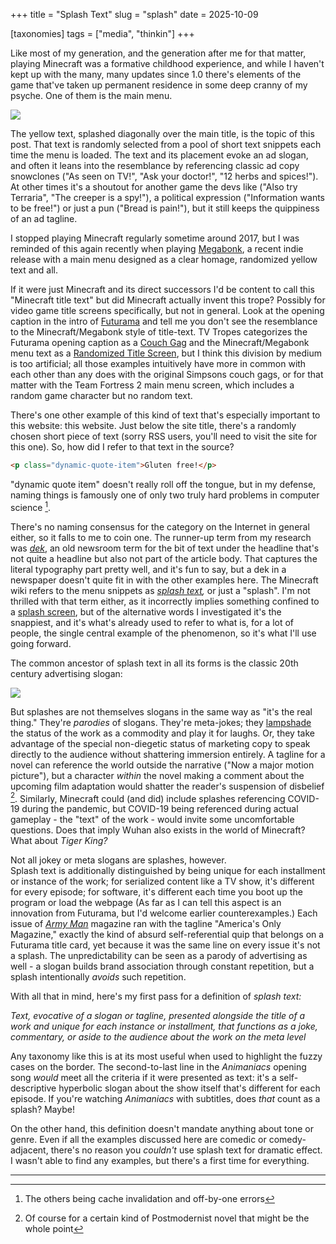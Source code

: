 +++
title =  "Splash Text"
slug =  "splash"
date = 2025-10-09

[taxonomies]
tags = ["media", "thinkin"]
+++


Like most of my generation, and the generation after me for that matter, playing Minecraft was a formative childhood experience, and while I haven't kept up with the many, many updates since 1.0 there's elements of the game that've taken up permanent residence in some deep cranny of my psyche. 
One of them is the main menu. 

<img style="margin: auto;  max-width: 400px;" src="/images/2025-10-09/minecraft_title.jpg" />

The yellow text, splashed diagonally over the main title, is the topic of this post.
That text is randomly selected from a pool of short text snippets each time the menu is loaded. 
The text and its placement evoke an ad slogan, and often it leans into the resemblance by referencing classic ad copy snowclones ("As seen on TV!",  "Ask your doctor!", "12 herbs and spices!"). 
At other times it's a shoutout for another game the devs like ("Also try Terraria", "The creeper is a spy!"), a political expression ("Information wants to be free!") or just a pun ("Bread is pain!"), but it still keeps the quippiness of an ad tagline.  

I stopped playing Minecraft regularly sometime around 2017, but I was reminded of this again recently when playing [Megabonk](https://store.steampowered.com/app/3405340/Megabonk/), a recent indie release with a main menu designed as a clear homage, randomized yellow text and all. 

If it were just Minecraft and its direct successors I'd be content to call this "Minecraft title text" but did Minecraft actually invent this trope? 
Possibly for video game title screens specifically, but not in general.
Look at the opening caption in the intro of [Futurama](https://www.youtube.com/watch?v=6F1QNfmiqHc) and tell me you don't see the resemblance to the Minecraft/Megabonk style of title-text. 
TV Tropes categorizes the Futurama opening caption as a [Couch Gag](https://tvtropes.org/pmwiki/pmwiki.php/Main/CouchGag) and the Minecraft/Megabonk menu text as a [Randomized Title Screen](https://tvtropes.org/pmwiki/pmwiki.php/Main/RandomizedTitleScreen), but I think this division by medium is too artificial; all those examples intuitively have more in common with each other than any does with the original Simpsons couch gags, or for that matter with the Team Fortress 2 main menu screen, which includes a random game character but no random text. 

There's one other example of this kind of text that's especially important to this website: this website. 
Just below the site title, there's a randomly chosen short piece of text (sorry RSS users, you'll need to visit the site for this one). 
So, how did I refer to that text in the source?

```html
<p class="dynamic-quote-item">Gluten free!</p>
```

"dynamic quote item" doesn't really roll off the tongue, but in my defense, naming things is famously one of only two truly hard problems in computer science [^1].  

There's no naming consensus for the category on the Internet in general either, so it falls to me to coin one. The runner-up term from my research was *[dek](https://en.wiktionary.org/wiki/dek#Etymology_1)*, an old newsroom term for the bit of text under the headline that's not quite a headline but also not part of the article body. That captures the literal typography part pretty well, and it's fun to say, but a dek in a newspaper doesn't quite fit in with the other examples here. 
The Minecraft wiki refers to the menu snippets as *[splash text](https://minecraft.fandom.com/wiki/Splash),* or just a "splash". 
I'm not thrilled with that term either, as it incorrectly implies something confined to a [splash screen](https://en.wikipedia.org/wiki/Splash_screen), but of the alternative words I investigated it's the snappiest, and it's what's already used to refer to what is, for a lot of people, the single central example of the phenomenon, so it's what I'll use going forward. 

The common ancestor of splash text in all its forms is the classic 20th century advertising slogan:

<!-- https://d12r87knhq09bn.cloudfront.net/uploads/2012/02/d00068.tifx_0.jpg -->
<img style="max-width: 400px;" src = "/images/2025-10-09/coke.jpg" />

But splashes are not themselves slogans in the same way as "it's the real thing."
They're *parodies* of slogans.  They're meta-jokes; they [lampshade](https://tvtropes.org/pmwiki/pmwiki.php/Main/LampshadeHanging) the status of the work as a commodity and play it for laughs. 
Or, they take advantage of the special non-diegetic status of marketing copy to speak directly to the audience without shattering immersion entirely. 
A tagline for a novel can reference the world outside the narrative ("Now a major motion picture"), but a character *within* the novel making a comment about the upcoming film adaptation would shatter the reader's suspension of disbelief [^2]. Similarly, Minecraft could (and did) include splashes referencing COVID-19 during the pandemic, but COVID-19 being referenced during actual gameplay - the "text" of the work - would invite some uncomfortable questions. Does that imply Wuhan also exists in the world of Minecraft? What about *Tiger King?* 

Not all jokey or meta slogans are splashes, however.  
Splash text is additionally distinguished by being unique for each installment or instance of the work; for serialized content like a TV show, it's different for every episode; for software, it's different each time you boot up the program or load the webpage (As far as I can tell this aspect is an innovation from Futurama, but I'd welcome earlier counterexamples.) 
Each issue of *[Army Man](https://en.wikipedia.org/wiki/Army_Man_(magazine))* magazine ran with the tagline "America's Only Magazine," exactly the kind of absurd self-referential quip that belongs on a Futurama title card, yet  because it was the same line on every issue it's not a splash.
The unpredictability can be seen as a parody of advertising as well - a slogan builds brand association through constant repetition, but a splash intentionally *avoids* such repetition. 


With all that in mind, here's my first pass for a definition of *splash text:*

<quote>
<em> 
Text, evocative of a slogan or tagline, presented alongside the title of a work and unique for each instance or installment, that functions as a joke, commentary, or aside to the audience about the work on the meta level
</em>
</quote>


Any taxonomy like this is at its most useful when used to highlight the fuzzy cases on the border.
The second-to-last line in the *Animaniacs* opening song *would* meet all the criteria if it were presented as text: it's a self-descriptive hyperbolic slogan about the show itself that's different for each episode. 
If you're watching *Animaniacs* with subtitles, does *that* count as a splash? Maybe!


On the other hand, this definition doesn't mandate anything about tone or genre. 
Even if all the examples discussed here are comedic or comedy-adjacent, there's no reason you *couldn't* use splash text for dramatic effect.
I wasn't able to find any examples, but there's a first time for everything. 



---
[^1]: The others being cache invalidation and off-by-one errors


[^2]: Of course for a certain kind of Postmodernist novel that might be the whole point

